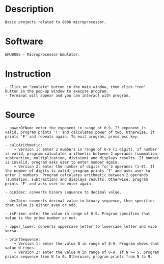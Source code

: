 # Description
    Basic projects related to 8086 microprocessor.

# Software
    EMU8086 - Microprocessor Emulator.

# Instruction
    - Click on "emulate" button in the main window, then click "run" button in the pop-up window to execute program.
    - Terminal will appear and you can interact with program.

# Source
    - powerOfNum: enter the exponent in range of 0-9. If exponent is valid, program prints 'T' and calculates power of two. Otherwise, it prints 'F' and repeats again. To exit program, press esc key.

    - calcArithmetic: 
        + Version 1: enter 2 numbers in range of 0-9 (1 digit). If number is valid, program calculates arithmetic between 2 operands (summation, subtraction, multiplication, division) and displays results. If number is invalid, program asks user to enter number again.
        + Version 2: enter the number of digits for 2 operands (1-4). If the number of digits is valid, program prints 'T' and asks user to enter 2 numbers. Program calculates arithmetic between 2 operands (summation, subtraction) and displays results. Otherwise, program prints 'F' and asks user to enter again.

    - bin2dec: converts binary sequence to decimal value.

    - dec2bin: converts decimal value to binary sequence, then specifies that value is either even or odd.

    - isPrime: enter the value in range of 0-9. Program specifies that value is the prime number or not.

    - upper_lower: converts uppercase letter to lowercase letter and vice versa.

    - printSequence:
        + Version 1: enter the value N in range of 0-9. Program shows that value N times. 
        + Version 2: enter the value N in range of 0-9. If N >= 5, program prints sequence from N to 0. Otherwise, program prints from N to 9. 